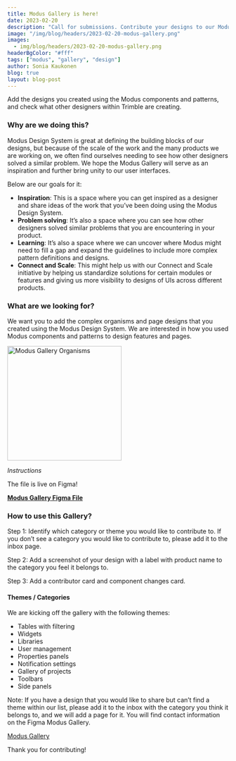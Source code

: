 ```yaml
---
title: Modus Gallery is here!
date: 2023-02-20
description: "Call for submissions. Contribute your designs to our Modus Gallery."
image: "/img/blog/headers/2023-02-20-modus-gallery.png"
images:
  - img/blog/headers/2023-02-20-modus-gallery.png
headerBgColor: "#fff"
tags: ["modus", "gallery", "design"]
author: Sonia Kaukonen
blog: true
layout: blog-post
---
```


Add the designs you created using the Modus components and patterns, and check what other designers within Trimble are creating.

### Why are we doing this?

Modus Design System is great at defining the building blocks of our designs, but because of the scale of the work and the many products we are working on, we often find ourselves needing to see how other designers solved a similar problem. We hope the Modus Gallery will serve as an inspiration and further bring unity to our user interfaces.

Below are our goals for it:

- **Inspiration**: This is a space where you can get inspired as a designer and share ideas of the work that you’ve been doing using the Modus Design System.
- **Problem solving**: It’s also a space where you can see how other designers solved similar problems that you are encountering in your product.
- **Learning**: It’s also a space where we can uncover where Modus might need to fill a gap and expand the guidelines to include more complex pattern definitions and designs.
- **Connect and Scale**: This might help us with our Connect and Scale initiative by helping us standardize solutions for certain modules or features and giving us more visibility to designs of UIs across different products.

### What are we looking for?

We want you to add the complex organisms and page designs that you created using the Modus Design System. We are interested in how you used Modus components and patterns to design features and pages.

<img src="/img/news/gallery-organisms.png" alt="Modus Gallery Organisms" class="img-fluid" height="260 p-2">

*Instructions*

The file is live on Figma!

**[Modus Gallery Figma File](https://www.figma.com/file/Z2JW3QjMB0tO5f1kAYytAB/Modus-Gallery?node-id=1%3A2&t=qCILCNBFjXCkQ659-1)**

### How to use this Gallery?

Step 1: Identify which category or theme you would like to contribute to. If you don’t see a category you would like to contribute to, please add it to the inbox page.

Step 2: Add a screenshot of your design with a label with product name to the category you feel it belongs to.

Step 3: Add a contributor card and component changes card.

#### Themes / Categories

We are kicking off the gallery with the following themes:
- Tables with filtering
- Widgets
- Libraries
- User management
- Properties panels
- Notification settings
- Gallery of projects
- Toolbars
- Side panels

Note: If you have a design that you would like to share but can’t find a theme within our list, please add it to the inbox with the category you think it belongs to, and we will add a page for it. You will find contact information on the Figma Modus Gallery.

<a href="https://www.figma.com/file/Z2JW3QjMB0tO5f1kAYytAB/Modus-Gallery?node-id=1%3A2&t=qCILCNBFjXCkQ659-1" target="_blank" rel="noopener" class="btn btn-primary mb-1">
Modus Gallery
</a>

Thank you for contributing!

